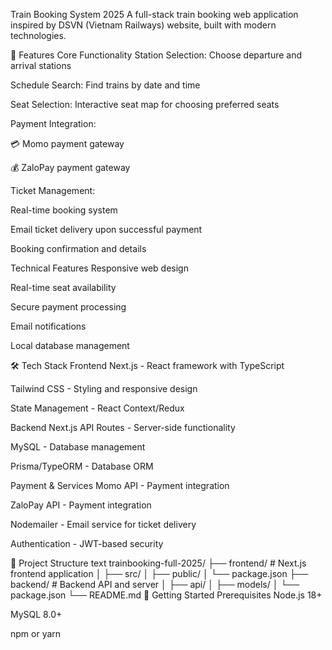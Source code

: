 Train Booking System 2025
A full-stack train booking web application inspired by DSVN (Vietnam Railways) website, built with modern technologies.

🚀 Features
Core Functionality
Station Selection: Choose departure and arrival stations

Schedule Search: Find trains by date and time

Seat Selection: Interactive seat map for choosing preferred seats

Payment Integration:

💳 Momo payment gateway

💰 ZaloPay payment gateway

Ticket Management:

Real-time booking system

Email ticket delivery upon successful payment

Booking confirmation and details

Technical Features
Responsive web design

Real-time seat availability

Secure payment processing

Email notifications

Local database management

🛠️ Tech Stack
Frontend
Next.js - React framework with TypeScript

Tailwind CSS - Styling and responsive design

State Management - React Context/Redux

Backend
Next.js API Routes - Server-side functionality

MySQL - Database management

Prisma/TypeORM - Database ORM

Payment & Services
Momo API - Payment integration

ZaloPay API - Payment integration

Nodemailer - Email service for ticket delivery

Authentication - JWT-based security

📁 Project Structure
text
trainbooking-full-2025/
├── frontend/          # Next.js frontend application
│   ├── src/
│   ├── public/
│   └── package.json
├── backend/           # Backend API and server
│   ├── api/
│   ├── models/
│   └── package.json
└── README.md
🚦 Getting Started
Prerequisites
Node.js 18+

MySQL 8.0+

npm or yarn
